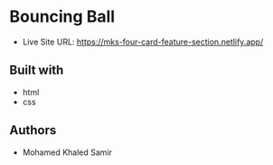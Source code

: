 # Bouncing Ball

- Live Site URL: https://mks-four-card-feature-section.netlify.app/

## Built with

- html
- css

## Authors

- Mohamed Khaled Samir
